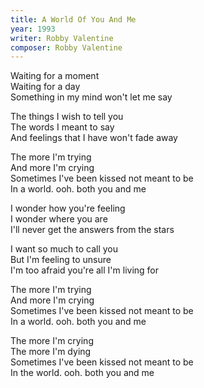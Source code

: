 ```yaml
---
title: A World Of You And Me
year: 1993
writer: Robby Valentine
composer: Robby Valentine
---
```


<p>Waiting for a moment<br />
Waiting for a day<br />
Something in my mind won't let me say</p>

<p>The things I wish to tell you<br />
The words I meant to say<br />
And feelings that I have won't fade away</p>

<p>The more I'm trying<br />
And more I'm crying<br />
Sometimes I've been kissed not meant to be<br />
In a world. ooh. both you and me</p>

<p>I wonder how you're feeling<br />
I wonder where you are<br />
I'll never get the answers from the stars</p>

<p>I want so much to call you<br />
But I'm feeling to unsure<br />
I'm too afraid you're all I'm living for</p>

<p>The more I'm trying<br />
And more I'm crying<br />
Sometimes I've been kissed not meant to be<br />
In a world. ooh. both you and me</p>

<p>The more I'm crying<br />
The more I'm dying<br />
Sometimes I've been kissed not meant to be<br />
In the world. ooh. both you and me</p>